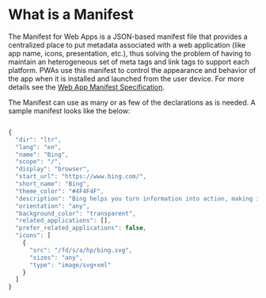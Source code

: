 # What is a Manifest

The Manifest for Web Apps is a JSON-based manifest file that provides a centralized place to put metadata associated with a web application (like app name, icons, presentation, etc.), thus solving the problem of having to maintain an heterogeneous set of meta tags and link tags to support each platform. PWAs use this manifest to control the appearance and behavior of the app when it is installed and launched from the user device. For more details see the [Web App Manifest Specification](http://www.w3.org/TR/appmanifest/).

The Manifest can use as many or as few of the declarations as is needed.  A sample manifest looks like the below:

```javascript

{
  "dir": "ltr",
  "lang": "en",
  "name": "Bing",
  "scope": "/",
  "display": "browser",
  "start_url": "https://www.bing.com/",
  "short_name": "Bing",
  "theme_color": "#4F4F4F",
  "description": "Bing helps you turn information into action, making it faster and easier to go from searching to doing.",
  "orientation": "any",
  "background_color": "transparent",
  "related_applications": [],
  "prefer_related_applications": false,
  "icons": [
    {
      "src": "/fd/s/a/hp/bing.svg",
      "sizes": "any",
      "type": "image/svg+xml"
    }
  ]
}



```